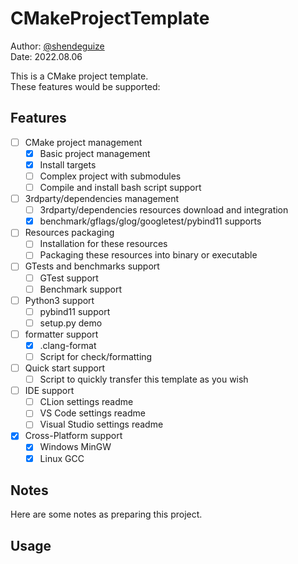 # CMakeProjectTemplate
Author: [@shendeguize](https://github.com/shendeguize)  
Date: 2022.08.06

This is a CMake project template.  
These features would be supported:
## Features
- [ ] CMake project management
    - [x] Basic project management
    - [x] Install targets
    - [ ] Complex project with submodules
    - [ ] Compile and install bash script support
- [ ] 3rdparty/dependencies management
    - [ ] 3rdparty/dependencies resources download and integration
    - [x] benchmark/gflags/glog/googletest/pybind11 supports
- [ ] Resources packaging
    - [ ] Installation for these resources
    - [ ] Packaging these resources into binary or executable
- [ ] GTests and benchmarks support
    - [ ] GTest support
    - [ ] Benchmark support
- [ ] Python3 support
    - [ ] pybind11 support
    - [ ] setup.py demo
- [ ] formatter support
    - [x] .clang-format
    - [ ] Script for check/formatting
- [ ] Quick start support
    - [ ] Script to quickly transfer this template as you wish
- [ ] IDE support
    - [ ] CLion settings readme
    - [ ] VS Code settings readme
    - [ ] Visual Studio settings readme
- [x] Cross-Platform support
  - [x] Windows MinGW
  - [x] Linux GCC

## Notes
Here are some notes as preparing this project.


## Usage



